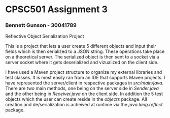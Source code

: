 # CPSC501 Assignment 3
### Bennett Gunson - 30041789

Reflective Object Serialization Project

This is a project that lets a user create 5 different objects and input their fields which is then 
serialized to a JSON string. These operations take place on a theoretical server. The serialized
object is then sent to a socket via a server socket where it gets deserialized and vizualized 
on the client side. 

I have used a Maven project structure to organize my external libraries and test classes. It is most
easily ran from an IDE that supports Maven projects. I have represented the server/client in respective
packages in _src/main/java_. There are two main methods, one being on the server side in _Sender.java_ and the 
other being in _Receiver.java_ on the client side. In addition the 5 test objects which the user can create
reside in the _objects_ package. All creation and de/serialization is acheived at runtime via the _java.lang.reflect_
package.